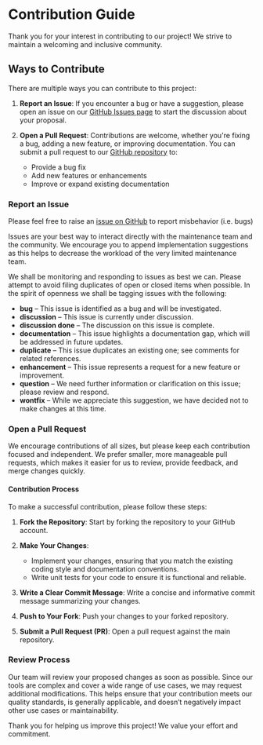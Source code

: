 # Contribution Guide

Thank you for your interest in contributing to our project! We strive to maintain a welcoming and inclusive community.

## Ways to Contribute

There are multiple ways you can contribute to this project:

1. **Report an Issue**: If you encounter a bug or have a suggestion, please open an issue on our
[GitHub Issues page](https://github.com/Open-CMSIS-Pack/cbuild2cmake/issues) to start the discussion about your proposal.

2. **Open a Pull Request**: Contributions are welcome, whether you're fixing a bug, adding a new feature, or improving
documentation. You can submit a pull request to our
[GitHub repository](https://github.com/Open-CMSIS-Pack/cbuild2cmake/pulls) to:
   - Provide a bug fix
   - Add new features or enhancements
   - Improve or expand existing documentation

### Report an Issue

Please feel free to raise an [issue on GitHub](https://github.com/Open-CMSIS-Pack/cbuild2cmake/issues)
to report misbehavior (i.e. bugs)

Issues are your best way to interact directly with the maintenance team and the community.
We encourage you to append implementation suggestions as this helps to decrease the
workload of the very limited maintenance team.

We shall be monitoring and responding to issues as best we can.
Please attempt to avoid filing duplicates of open or closed items when possible.
In the spirit of openness we shall be tagging issues with the following:

- **bug** – This issue is identified as a bug and will be investigated.
- **discussion** – This issue is currently under discussion.
- **discussion done** – The discussion on this issue is complete.
- **documentation** – This issue highlights a documentation gap, which will be addressed in future updates.
- **duplicate** – This issue duplicates an existing one; see comments for related references.
- **enhancement** – This issue represents a request for a new feature or improvement.
- **question** – We need further information or clarification on this issue; please review and respond.
- **wontfix** – While we appreciate this suggestion, we have decided not to make changes at this time.

### Open a Pull Request

We encourage contributions of all sizes, but please keep each contribution focused and independent. We prefer smaller,
more manageable pull requests, which makes it easier for us to review, provide feedback, and merge changes quickly.

#### Contribution Process

To make a successful contribution, please follow these steps:

1. **Fork the Repository**: Start by forking the repository to your GitHub account.

2. **Make Your Changes**:
   - Implement your changes, ensuring that you match the existing coding style and documentation conventions.
   - Write unit tests for your code to ensure it is functional and reliable.

3. **Write a Clear Commit Message**: Write a concise and informative commit message summarizing your changes.

4. **Push to Your Fork**: Push your changes to your forked repository.

5. **Submit a Pull Request (PR)**: Open a pull request against the main repository.

### Review Process

Our team will review your proposed changes as soon as possible. Since our tools are complex and cover a wide range of
use cases, we may request additional modifications. This helps ensure that your contribution meets our quality
standards, is generally applicable, and doesn’t negatively impact other use cases or maintainability.

Thank you for helping us improve this project! We value your effort and commitment.
